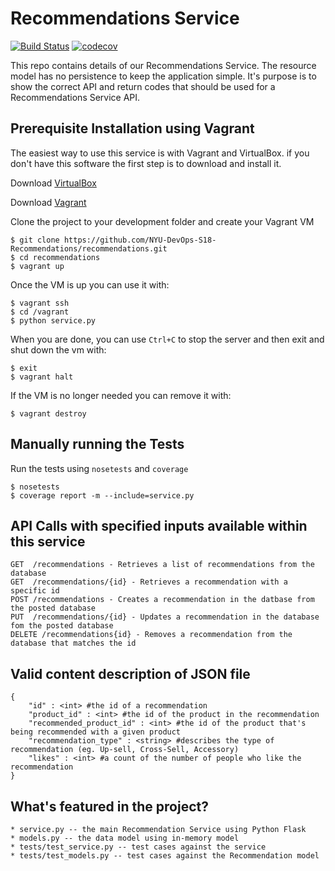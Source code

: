 # Recommendations Service

[![Build Status](https://travis-ci.org/NYU-DevOps-S18-Recommendations/recommendations.svg?branch=master)](https://travis-ci.org/NYU-DevOps-S18-Recommendations/recommendations)
[![codecov](https://codecov.io/gh/NYU-DevOps-S18-Recommendations/recommendations/branch/master/graph/badge.svg)](https://codecov.io/gh/NYU-DevOps-S18-Recommendations/recommendations)

This repo contains details of our Recommendations Service.
The resource model has no persistence to keep the application simple. It's purpose is to show the correct API and return codes that should be used for a Recommendations Service API.

## Prerequisite Installation using Vagrant

The easiest way to use this service is with Vagrant and VirtualBox. if you don't have this software the first step is to download and install it.

Download [VirtualBox](https://www.virtualbox.org/)

Download [Vagrant](https://www.vagrantup.com/)

Clone the project to your development folder and create your Vagrant VM

    $ git clone https://github.com/NYU-DevOps-S18-Recommendations/recommendations.git
    $ cd recommendations
    $ vagrant up

Once the VM is up you can use it with:

    $ vagrant ssh
    $ cd /vagrant
    $ python service.py

When you are done, you can use `Ctrl+C` to stop the server and then exit and shut down the vm with:

    $ exit
    $ vagrant halt

If the VM is no longer needed you can remove it with:

    $ vagrant destroy

## Manually running the Tests

Run the tests using `nosetests` and `coverage`

    $ nosetests
    $ coverage report -m --include=service.py

## API Calls with specified inputs available within this service

    GET  /recommendations - Retrieves a list of recommendations from the database
    GET  /recommendations/{id} - Retrieves a recommendation with a specific id
    POST /recommendations - Creates a recommendation in the datbase from the posted database
    PUT  /recommendations/{id} - Updates a recommendation in the database fom the posted database
    DELETE /recommendations{id} - Removes a recommendation from the database that matches the id

## Valid content description of JSON file

    {
    	"id" : <int> #the id of a recommendation 
		"product_id" : <int> #the id of the product in the recommendation 
		"recommended_product_id" : <int> #the id of the product that's being recommended with a given product
		"recommendation_type" : <string> #describes the type of recommendation (eg. Up-sell, Cross-Sell, Accessory)
		"likes" : <int> #a count of the number of people who like the recommendation 
    }

## What's featured in the project?

    * service.py -- the main Recommendation Service using Python Flask
    * models.py -- the data model using in-memory model
    * tests/test_service.py -- test cases against the service
    * tests/test_models.py -- test cases against the Recommendation model
